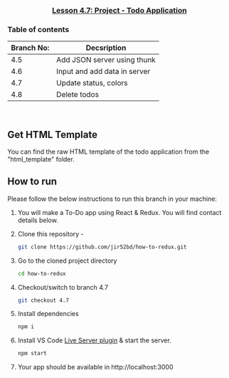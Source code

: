 
<!-- PROJECT LOGO -->
<br />
<p align="center">
    <h3 align="center"><a href="#">Lesson 4.7: Project - Todo Application </a></h3>
</p>

<!-- TABLE OF CONTENTS -->
### Table of contents
|Branch No:| Decsription         |
|----------|---------------------|
|4.5 | Add JSON server using thunk |
|4.6 | Input and add data in server|
|4.7 | Update status, colors|
|4.8 | Delete todos|

<br>

<!-- GET HTML TEMPLATE -->

## Get HTML Template

You can find the raw HTML template of the todo application from the "html_template" folder.

<!-- HOW TO RUN -->

## How to run

Please follow the below instructions to run this branch in your machine:

1. You will make a To-Do app using React & Redux. You will find contact details below.

2. Clone this repository -
   ```sh
   git clone https://github.com/jir52bd/how-to-redux.git
   ```
3. Go to the cloned project directory
   ```sh
   cd how-to-redux
   ```
4. Checkout/switch to branch 4.7
   ```sh
   git checkout 4.7
   ```
5. Install dependencies
   ```sh
   npm i
   ```
6. Install VS Code [Live Server plugin](https://marketplace.visualstudio.com/items?itemName=ritwickdey.LiveServer) & start the server.
   ```sh
   npm start
   ```
7. Your app should be available in http://localhost:3000

<br>

